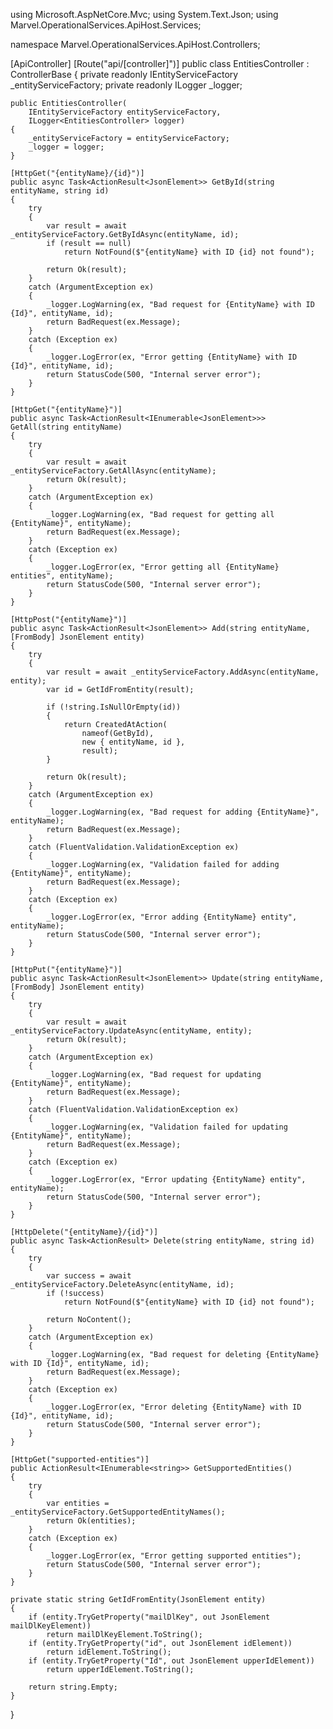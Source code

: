 using Microsoft.AspNetCore.Mvc;
using System.Text.Json;
using Marvel.OperationalServices.ApiHost.Services;

namespace Marvel.OperationalServices.ApiHost.Controllers;

[ApiController]
[Route("api/[controller]")]
public class EntitiesController : ControllerBase
{
    private readonly IEntityServiceFactory _entityServiceFactory;
    private readonly ILogger<EntitiesController> _logger;

    public EntitiesController(
        IEntityServiceFactory entityServiceFactory,
        ILogger<EntitiesController> logger)
    {
        _entityServiceFactory = entityServiceFactory;
        _logger = logger;
    }

    [HttpGet("{entityName}/{id}")]
    public async Task<ActionResult<JsonElement>> GetById(string entityName, string id)
    {
        try
        {
            var result = await _entityServiceFactory.GetByIdAsync(entityName, id);
            if (result == null)
                return NotFound($"{entityName} with ID {id} not found");
            
            return Ok(result);
        }
        catch (ArgumentException ex)
        {
            _logger.LogWarning(ex, "Bad request for {EntityName} with ID {Id}", entityName, id);
            return BadRequest(ex.Message);
        }
        catch (Exception ex)
        {
            _logger.LogError(ex, "Error getting {EntityName} with ID {Id}", entityName, id);
            return StatusCode(500, "Internal server error");
        }
    }

    [HttpGet("{entityName}")]
    public async Task<ActionResult<IEnumerable<JsonElement>>> GetAll(string entityName)
    {
        try
        {
            var result = await _entityServiceFactory.GetAllAsync(entityName);
            return Ok(result);
        }
        catch (ArgumentException ex)
        {
            _logger.LogWarning(ex, "Bad request for getting all {EntityName}", entityName);
            return BadRequest(ex.Message);
        }
        catch (Exception ex)
        {
            _logger.LogError(ex, "Error getting all {EntityName} entities", entityName);
            return StatusCode(500, "Internal server error");
        }
    }

    [HttpPost("{entityName}")]
    public async Task<ActionResult<JsonElement>> Add(string entityName, [FromBody] JsonElement entity)
    {
        try
        {
            var result = await _entityServiceFactory.AddAsync(entityName, entity);
            var id = GetIdFromEntity(result);
            
            if (!string.IsNullOrEmpty(id))
            {
                return CreatedAtAction(
                    nameof(GetById), 
                    new { entityName, id }, 
                    result);
            }
            
            return Ok(result);
        }
        catch (ArgumentException ex)
        {
            _logger.LogWarning(ex, "Bad request for adding {EntityName}", entityName);
            return BadRequest(ex.Message);
        }
        catch (FluentValidation.ValidationException ex)
        {
            _logger.LogWarning(ex, "Validation failed for adding {EntityName}", entityName);
            return BadRequest(ex.Message);
        }
        catch (Exception ex)
        {
            _logger.LogError(ex, "Error adding {EntityName} entity", entityName);
            return StatusCode(500, "Internal server error");
        }
    }

    [HttpPut("{entityName}")]
    public async Task<ActionResult<JsonElement>> Update(string entityName, [FromBody] JsonElement entity)
    {
        try
        {
            var result = await _entityServiceFactory.UpdateAsync(entityName, entity);
            return Ok(result);
        }
        catch (ArgumentException ex)
        {
            _logger.LogWarning(ex, "Bad request for updating {EntityName}", entityName);
            return BadRequest(ex.Message);
        }
        catch (FluentValidation.ValidationException ex)
        {
            _logger.LogWarning(ex, "Validation failed for updating {EntityName}", entityName);
            return BadRequest(ex.Message);
        }
        catch (Exception ex)
        {
            _logger.LogError(ex, "Error updating {EntityName} entity", entityName);
            return StatusCode(500, "Internal server error");
        }
    }

    [HttpDelete("{entityName}/{id}")]
    public async Task<ActionResult> Delete(string entityName, string id)
    {
        try
        {
            var success = await _entityServiceFactory.DeleteAsync(entityName, id);
            if (!success)
                return NotFound($"{entityName} with ID {id} not found");
            
            return NoContent();
        }
        catch (ArgumentException ex)
        {
            _logger.LogWarning(ex, "Bad request for deleting {EntityName} with ID {Id}", entityName, id);
            return BadRequest(ex.Message);
        }
        catch (Exception ex)
        {
            _logger.LogError(ex, "Error deleting {EntityName} with ID {Id}", entityName, id);
            return StatusCode(500, "Internal server error");
        }
    }

    [HttpGet("supported-entities")]
    public ActionResult<IEnumerable<string>> GetSupportedEntities()
    {
        try
        {
            var entities = _entityServiceFactory.GetSupportedEntityNames();
            return Ok(entities);
        }
        catch (Exception ex)
        {
            _logger.LogError(ex, "Error getting supported entities");
            return StatusCode(500, "Internal server error");
        }
    }

    private static string GetIdFromEntity(JsonElement entity)
    {
        if (entity.TryGetProperty("mailDlKey", out JsonElement mailDlKeyElement))
            return mailDlKeyElement.ToString();
        if (entity.TryGetProperty("id", out JsonElement idElement))
            return idElement.ToString();
        if (entity.TryGetProperty("Id", out JsonElement upperIdElement))
            return upperIdElement.ToString();
        
        return string.Empty;
    }
}